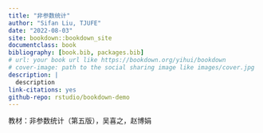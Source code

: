 ```yaml
--- 
title: "非参数统计"
author: "Sifan Liu, TJUFE"
date: "2022-08-03"
site: bookdown::bookdown_site
documentclass: book
bibliography: [book.bib, packages.bib]
# url: your book url like https://bookdown.org/yihui/bookdown
# cover-image: path to the social sharing image like images/cover.jpg
description: |
  description
link-citations: yes
github-repo: rstudio/bookdown-demo
---
```


教材：非参数统计（第五版），吴喜之，赵博娟



